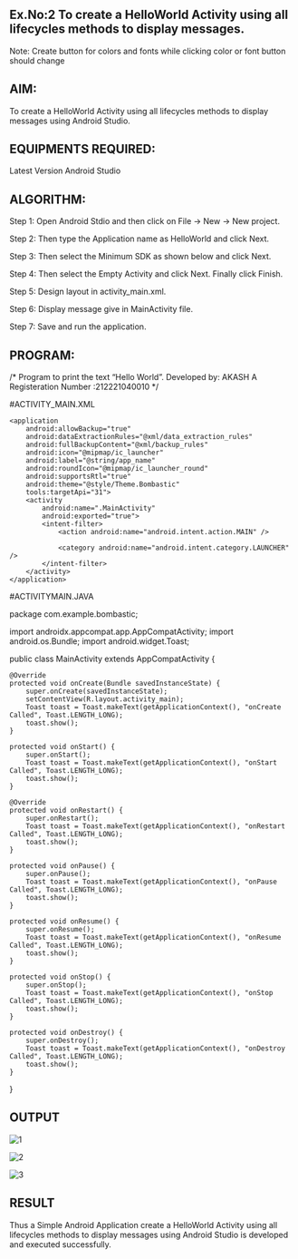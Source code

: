 ## Ex.No:2 To create a HelloWorld Activity using all lifecycles methods to display messages.
Note: Create button for colors and fonts while clicking color or font button should change 


## AIM:

To create a HelloWorld Activity using all lifecycles methods to display messages using Android Studio.

## EQUIPMENTS REQUIRED:

Latest Version Android Studio

## ALGORITHM:

Step 1: Open Android Stdio and then click on File -> New -> New project.

Step 2: Then type the Application name as HelloWorld and click Next.

Step 3: Then select the Minimum SDK as shown below and click Next.

Step 4: Then select the Empty Activity and click Next. Finally click Finish.

Step 5: Design layout in activity_main.xml.

Step 6: Display message give in MainActivity file.

Step 7: Save and run the application.


## PROGRAM:

/*
Program to print the text “Hello World”.
Developed by: AKASH A
Registeration Number :212221040010
*/

#ACTIVITY_MAIN.XML

<?xml version="1.0" encoding="utf-8"?>
<manifest xmlns:android="http://schemas.android.com/apk/res/android"
    xmlns:tools="http://schemas.android.com/tools">

    <application
        android:allowBackup="true"
        android:dataExtractionRules="@xml/data_extraction_rules"
        android:fullBackupContent="@xml/backup_rules"
        android:icon="@mipmap/ic_launcher"
        android:label="@string/app_name"
        android:roundIcon="@mipmap/ic_launcher_round"
        android:supportsRtl="true"
        android:theme="@style/Theme.Bombastic"
        tools:targetApi="31">
        <activity
            android:name=".MainActivity"
            android:exported="true">
            <intent-filter>
                <action android:name="android.intent.action.MAIN" />

                <category android:name="android.intent.category.LAUNCHER" />
            </intent-filter>
        </activity>
    </application>

</manifest>


#ACTIVITYMAIN.JAVA

package com.example.bombastic;

import androidx.appcompat.app.AppCompatActivity;
import android.os.Bundle;
import android.widget.Toast;

public class MainActivity extends AppCompatActivity {

    @Override
    protected void onCreate(Bundle savedInstanceState) {
        super.onCreate(savedInstanceState);
        setContentView(R.layout.activity_main);
        Toast toast = Toast.makeText(getApplicationContext(), "onCreate Called", Toast.LENGTH_LONG);
        toast.show();
    }

    protected void onStart() {
        super.onStart();
        Toast toast = Toast.makeText(getApplicationContext(), "onStart Called", Toast.LENGTH_LONG);
        toast.show();
    }

    @Override
    protected void onRestart() {
        super.onRestart();
        Toast toast = Toast.makeText(getApplicationContext(), "onRestart Called", Toast.LENGTH_LONG);
        toast.show();
    }

    protected void onPause() {
        super.onPause();
        Toast toast = Toast.makeText(getApplicationContext(), "onPause Called", Toast.LENGTH_LONG);
        toast.show();
    }

    protected void onResume() {
        super.onResume();
        Toast toast = Toast.makeText(getApplicationContext(), "onResume Called", Toast.LENGTH_LONG);
        toast.show();
    }

    protected void onStop() {
        super.onStop();
        Toast toast = Toast.makeText(getApplicationContext(), "onStop Called", Toast.LENGTH_LONG);
        toast.show();
    }

    protected void onDestroy() {
        super.onDestroy();
        Toast toast = Toast.makeText(getApplicationContext(), "onDestroy Called", Toast.LENGTH_LONG);
        toast.show();
    }
}


## OUTPUT

![1](https://github.com/pradxxsh/lifecyclemethods/assets/131758539/48c56259-ef90-488e-b1a7-867a6a30f703)

![2](https://github.com/pradxxsh/lifecyclemethods/assets/131758539/9c7c25eb-fbb0-4b22-a647-cc05a301585d)


![3](https://github.com/pradxxsh/lifecyclemethods/assets/131758539/2379add5-034d-4f81-9d31-8155d0bae73c)

## RESULT
Thus a Simple Android Application create a HelloWorld Activity using all lifecycles methods to display messages using Android Studio is developed and executed successfully.
